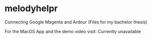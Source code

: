 # melodyhelpr
Connecting Google Magenta and Ardour (Files for my bachelor thesis)

For the MacOS App and the demo video visit:
Currently unavailable
